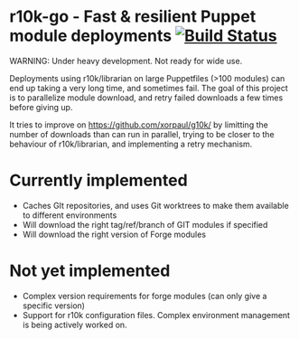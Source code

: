 # r10k-go - Fast &amp; resilient Puppet module deployments  [![Build Status](https://travis-ci.org/yannh/r10k-go.svg?branch=master)](https://travis-ci.org/yannh/r10k-go)

WARNING: Under heavy development. Not ready for wide use.

Deployments using r10k/librarian on large Puppetfiles (>100 modules) can end up taking a very long time, and sometimes fail. The goal of this project is to parallelize module download, and retry failed downloads a few times before giving up.

It tries to improve on https://github.com/xorpaul/g10k/ by limitting the number of downloads than can run in parallel, trying to be closer to the behaviour of r10k/librarian, and implementing a retry mechanism.

# Currently implemented

* Caches GIt repositories, and uses Git worktrees to make them available to different environments
* Will download the right tag/ref/branch of GIT modules if specified
* Will download the right version of Forge modules

# Not yet implemented

* Complex version requirements for forge modules (can only give a specific version)
* Support for r10k configuration files. Complex environment management is being actively worked on.
